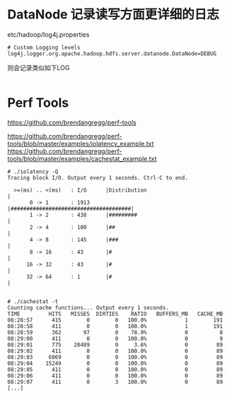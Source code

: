 # DataNode 记录读写方面更详细的日志

etc/hadoop/log4j.properties
```shell
# Custom Logging levels
log4j.logger.org.apache.hadoop.hdfs.server.datanode.DataNode=DEBUG
```

则会记录类似如下LOG
```text

```

# Perf Tools
https://github.com/brendangregg/perf-tools

https://github.com/brendangregg/perf-tools/blob/master/examples/iolatency_example.txt
https://github.com/brendangregg/perf-tools/blob/master/examples/cachestat_example.txt
```
# ./iolatency -Q
Tracing block I/O. Output every 1 seconds. Ctrl-C to end.

  >=(ms) .. <(ms)   : I/O      |Distribution                          |
       0 -> 1       : 1913     |######################################|
       1 -> 2       : 438      |#########                             |
       2 -> 4       : 100      |##                                    |
       4 -> 8       : 145      |###                                   |
       8 -> 16      : 43       |#                                     |
      16 -> 32      : 43       |#                                     |
      32 -> 64      : 1        |#                                     |
      
      
# ./cachestat -t
Counting cache functions... Output every 1 seconds.
TIME         HITS   MISSES  DIRTIES    RATIO   BUFFERS_MB   CACHE_MB
08:28:57      415        0        0   100.0%            1        191
08:28:58      411        0        0   100.0%            1        191
08:28:59      362       97        0    78.9%            0          8
08:29:00      411        0        0   100.0%            0          9
08:29:01      775    20489        0     3.6%            0         89
08:29:02      411        0        0   100.0%            0         89
08:29:03     6069        0        0   100.0%            0         89
08:29:04    15249        0        0   100.0%            0         89
08:29:05      411        0        0   100.0%            0         89
08:29:06      411        0        0   100.0%            0         89
08:29:07      411        0        3   100.0%            0         89
[...]

```

